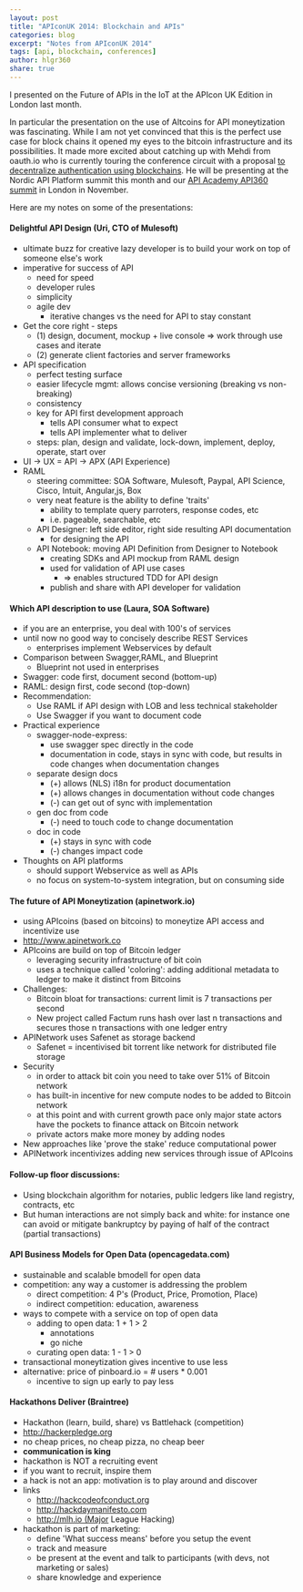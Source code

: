 ```yaml
---
layout: post
title: "APIconUK 2014: Blockchain and APIs"
categories: blog
excerpt: "Notes from APIconUK 2014"
tags: [api, blockchain, conferences]
author: hlgr360
share: true
---
```


I presented on the Future of APIs in the IoT at the APIcon UK Edition in London last month.

In particular the presentation on the use of Altcoins for API moneytization was fascinating. While I am not yet convinced that this is the perfect use case for block chains it opened my eyes to the bitcoin infrastructure and its possibilities. It made more excited about catching up with Mehdi from oauth.io who is currently touring the conference circuit with a proposal [to decentralize authentication using blockchains](http://nordicapis.com/sessions/decentralizing-identity-by-mixing-oauth-and-bitcoin-protocols/). He will be presenting at the Nordic API Platform summit this month and our [API Academy API360 summit](http://www.apiacademy.co/api360/) in London in November.

Here are my notes on some of the presentations:

#### Delightful API Design (Uri, CTO of Mulesoft)

* ultimate buzz for creative lazy developer is to build your work on top of someone else's work
* imperative for success of API
  * need for speed
  * developer rules
  * simplicity
  * agile dev
    * iterative changes vs the need for API to stay constant
* Get the core right - steps
  * (1) design, document, mockup + live console => work through use cases and iterate
  * (2) generate client factories and server frameworks
* API specification
  * perfect testing surface
  * easier lifecycle mgmt: allows concise versioning (breaking vs non-breaking)
  * consistency
  * key for API first development approach
    * tells API consumer what to expect
    * tells API implementer what to deliver
  * steps: plan, design and validate, lock-down, implement, deploy, operate, start over
* UI -> UX = API -> APX (API Experience)
* RAML
  * steering committee: SOA Software, Mulesoft, Paypal, API Science, Cisco, Intuit, Angular,js, Box
  * very neat feature is the ability to define 'traits'
    * ability to template query parroters, response codes, etc
    * i.e. pageable, searchable, etc
  * API Designer: left side editor, right side resulting API documentation
    * for designing the API
  * API Notebook: moving API Definition from Designer to Notebook
    * creating SDKs and API mockup from RAML design
    * used for validation of API use cases
      * => enables structured TDD for API design
    * publish and share with API developer for validation

#### Which API description to use (Laura, SOA Software)

* if you are an enterprise, you deal with 100's of services
* until now no good way to concisely describe REST Services
  * enterprises implement Webservices by default
* Comparison between Swagger,RAML, and Blueprint
  * Blueprint not used in enterprises
* Swagger: code first, document second (bottom-up)
* RAML: design first, code second (top-down)
* Recommendation:
  * Use RAML if API design with LOB and less technical stakeholder
  * Use Swagger if you want to document code
* Practical experience
  * swagger-node-express:
    * use swagger spec directly in the code
    * documentation in code, stays in sync with code, but results in code changes when documentation changes
  * separate design docs
    * (+) allows (NLS) i18n for product documentation
    * (+) allows changes in documentation without code changes
    * (-) can get out of sync with implementation
  * gen doc from code
    * (-) need to touch code to change documentation
  * doc in code
    * (+) stays in sync with code
    * (-) changes impact code
* Thoughts on API platforms
  * should support Webservice as well as APIs
  * no focus on system-to-system integration, but on consuming side

#### The future of API Moneytization (apinetwork.io)

* using APIcoins (based on bitcoins) to moneytize API access and incentivize use
* http://www.apinetwork.co
* APIcoins are build on top of Bitcoin ledger
  * leveraging security infrastructure of bit coin
  * uses a technique called 'coloring': adding additional metadata to ledger to make it distinct from Bitcoins
* Challenges:
  * Bitcoin bloat for transactions: current limit is 7 transactions per second
  * New project called Factum runs hash over last n transactions and secures those n transactions with one ledger entry
* APINetwork uses Safenet as storage backend
  * Safenet = incentivised bit torrent like network for distributed file storage
* Security
  * in order to attack bit coin you need to take over 51% of Bitcoin network
  * has built-in incentive for new compute nodes to be added to Bitcoin network
  * at this point and with current growth pace only major state actors have the pockets to finance attack on Bitcoin network
  * private actors make more money by adding nodes
* New approaches like 'prove the stake' reduce computational power
* APINetwork incentivizes adding new services through issue of APIcoins

#### Follow-up floor discussions:

* Using blockchain algorithm for notaries, public ledgers like land registry, contracts, etc
* But human interactions are not simply back and white: for instance one can avoid or mitigate bankruptcy by paying of half of the contract (partial transactions)

#### API Business Models for Open Data (opencagedata.com)

* sustainable and scalable bmodell for open data
* competition: any way a customer is addressing the problem
  * direct competition: 4 P's (Product, Price, Promotion, Place)
  * indirect competition: education, awareness
* ways to compete with a service on top of open data
  * adding to open data: 1 + 1 > 2
    * annotations
    * go niche
  * curating open data: 1 - 1 > 0
* transactional moneytization gives incentive to use less
* alternative: price of pinboard.io = # users * 0.001
  * incentive to sign up early to pay less

#### Hackathons Deliver (Braintree)

* Hackathon (learn, build, share) vs Battlehack (competition)
* http://hackerpledge.org
* no cheap prices, no cheap pizza, no cheap beer
* **communication is king**
* hackathon is NOT a recruiting event
* if you want to recruit, inspire them
* a hack is not an app: motivation is to play around and discover
* links
  * http://hackcodeofconduct.org
  * http://hackdaymanifesto.com
  * http://mlh.io (Major League Hacking)
* hackathon is part of marketing:
  * define 'What success means' before you setup the event
  * track and measure
  * be present at the event and talk to participants (with devs, not marketing or sales)
  * share knowledge and experience

